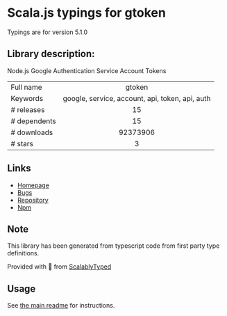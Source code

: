 
# Scala.js typings for gtoken

Typings are for version 5.1.0

## Library description:
Node.js Google Authentication Service Account Tokens

|                    |                 |
| ------------------ | :-------------: |
| Full name          | gtoken |
| Keywords           | google, service, account, api, token, api, auth |
| # releases         | 15 |
| # dependents       | 15 |
| # downloads        | 92373906 |
| # stars            | 3 |

## Links
- [Homepage](https://github.com/google/node-gtoken#readme)
- [Bugs](https://github.com/google/node-gtoken/issues)
- [Repository](https://github.com/google/node-gtoken)
- [Npm](https://www.npmjs.com/package/gtoken)
    


## Note
This library has been generated from typescript code from first party type definitions.

Provided with :purple_heart: from [ScalablyTyped](https://github.com/oyvindberg/ScalablyTyped)

## Usage
See [the main readme](../../readme.md) for instructions.


